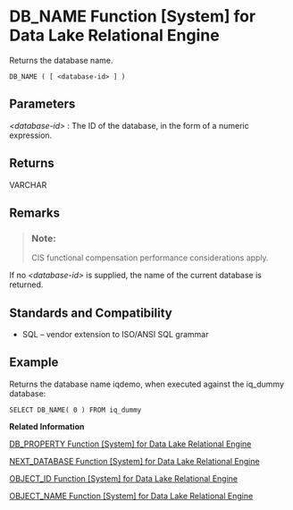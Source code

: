 <!-- loioa54b690484f21015b21ebe23e239b7fb -->

# DB\_NAME Function \[System\] for Data Lake Relational Engine

Returns the database name.



```
DB_NAME ( [ <database-id> ] )
```



<a name="loioa54b690484f21015b21ebe23e239b7fb__iq_refbb_474"/>

## Parameters

 *<database-id\>*
 :   The ID of the database, in the form of a numeric expression.

 

## Returns

VARCHAR



<a name="loioa54b690484f21015b21ebe23e239b7fb__iq_refbb_477"/>

## Remarks

> ### Note:  
> CIS functional compensation performance considerations apply.

If no *<database-id\>* is supplied, the name of the current database is returned.



<a name="loioa54b690484f21015b21ebe23e239b7fb__iq_refbb_478"/>

## Standards and Compatibility

-   SQL – vendor extension to ISO/ANSI SQL grammar



<a name="loioa54b690484f21015b21ebe23e239b7fb__iq_refbb_476"/>

## Example

Returns the database name iqdemo, when executed against the iq\_dummy database:

```
SELECT DB_NAME( 0 ) FROM iq_dummy
```

**Related Information**  


[DB\_PROPERTY Function \[System\] for Data Lake Relational Engine](db-property-function-system-for-data-lake-relational-engine-a54c05b.md "Returns the value of the given property.")

[NEXT\_DATABASE Function \[System\] for Data Lake Relational Engine](next-database-function-system-for-data-lake-relational-engine-a5685c6.md "Returns the next database ID number, or the first database if the parameter is NULL.")

[OBJECT\_ID Function \[System\] for Data Lake Relational Engine](object-id-function-system-for-data-lake-relational-engine-a56b078.md "Returns the object ID.")

[OBJECT\_NAME Function \[System\] for Data Lake Relational Engine](object-name-function-system-for-data-lake-relational-engine-a56b844.md "Returns the object name.")

